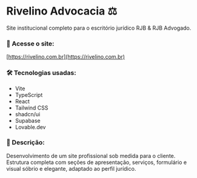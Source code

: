 # Rivelino Advocacia ⚖️

Site institucional completo para o escritório jurídico RJB & RJB Advogado.

### 🔗 Acesse o site:
[https://rivelino.com.br](https://rivelino.com.br)

### 🛠️ Tecnologias usadas:
- Vite
- TypeScript
- React
- Tailwind CSS
- shadcn/ui
- Supabase
- Lovable.dev

### 📄 Descrição:
Desenvolvimento de um site profissional sob medida para o cliente. Estrutura completa com seções de apresentação, serviços, formulário e visual sóbrio e elegante, adaptado ao perfil jurídico.
